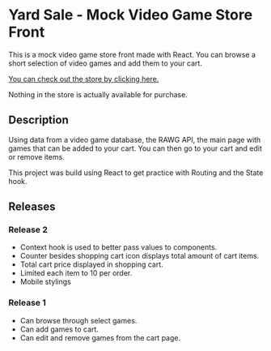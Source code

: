 # Yard Sale - Mock Video Game Store Front

This is a mock video game store front made with React. You can browse a short selection of video games and add them to your cart.

[You can check out the store by clicking here.](https://yard-sale-shopping-cart.pages.dev/)

Nothing in the store is actually available for purchase.

## Description

Using data from a video game database, the RAWG API, the main page with games that can be added to your cart. You can then go to your cart and edit or remove items.

This project was build using React to get practice with Routing and the State hook.

## Releases

### Release 2

- Context hook is used to better pass values to components.
- Counter besides shopping cart icon displays total amount of cart items.
- Total cart price displayed in shopping cart.
- Limited each item to 10 per order.
- Mobile stylings

### Release 1

- Can browse through select games.
- Can add games to cart.
- Can edit and remove games from the cart page.
